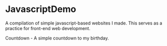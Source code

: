 # JavascriptDemo
A compilation of simple javascript-based websites I made. This serves as a practice for front-end web development.

Countdown - A simple countdown to my birthday.
